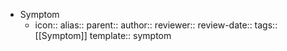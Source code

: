 - Symptom
	- icon::
	  alias::
	  parent::
	  author::
	  reviewer::
	  review-date::
	  tags:: [[Symptom]]
	  template:: symptom